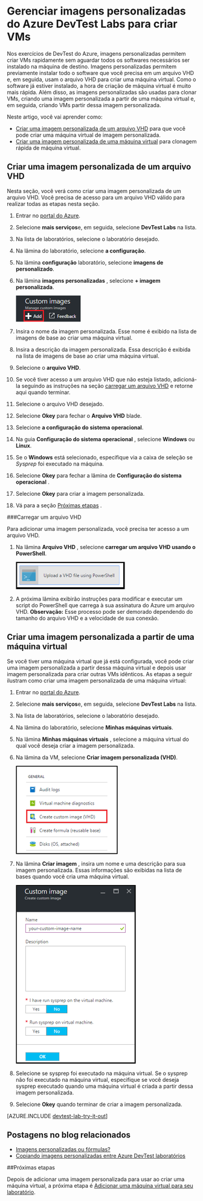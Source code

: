 <properties
    pageTitle="Gerenciar imagens personalizadas do Azure DevTest Labs para criar VMs | Microsoft Azure"
    description="Saiba como criar uma imagem personalizada a partir de um arquivo VHD ou uma máquina virtual existente nos exercícios de DevTest do Azure"
    services="devtest-lab,virtual-machines"
    documentationCenter="na"
    authors="tomarcher"
    manager="douge"
    editor=""/>

<tags
    ms.service="devtest-lab"
    ms.workload="na"
    ms.tgt_pltfrm="na"
    ms.devlang="na"
    ms.topic="article"
    ms.date="09/07/2016"
    ms.author="tarcher"/>

# <a name="manage-azure-devtest-labs-custom-images-to-create-vms"></a>Gerenciar imagens personalizadas do Azure DevTest Labs para criar VMs

Nos exercícios de DevTest do Azure, imagens personalizadas permitem criar VMs rapidamente sem aguardar todos os softwares necessários ser instalado na máquina de destino. Imagens personalizadas permitem previamente instalar todo o software que você precisa em um arquivo VHD e, em seguida, usam o arquivo VHD para criar uma máquina virtual. Como o software já estiver instalado, a hora de criação de máquina virtual é muito mais rápida. Além disso, as imagens personalizadas são usadas para clonar VMs, criando uma imagem personalizada a partir de uma máquina virtual e, em seguida, criando VMs partir dessa imagem personalizada.

Neste artigo, você vai aprender como:

- [Criar uma imagem personalizada de um arquivo VHD](#create-a-custom-image-from-a-vhd-file) para que você pode criar uma máquina virtual de imagem personalizada. 
- [Criar uma imagem personalizada de uma máquina virtual](#create-a-custom-image-from-a-vm) para clonagem rápida de máquina virtual.

## <a name="create-a-custom-image-from-a-vhd-file"></a>Criar uma imagem personalizada de um arquivo VHD

Nesta seção, você verá como criar uma imagem personalizada de um arquivo VHD.
Você precisa de acesso para um arquivo VHD válido para realizar todas as etapas nesta seção.   


1. Entrar no [portal do Azure](http://go.microsoft.com/fwlink/p/?LinkID=525040).

1. Selecione **mais serviços**e, em seguida, selecione **DevTest Labs** na lista.

1. Na lista de laboratórios, selecione o laboratório desejado.  

1. Na lâmina do laboratório, selecione **a configuração**. 

1. Na lâmina **configuração** laboratório, selecione **imagens de personalizado**.

1. Na lâmina **imagens personalizadas** , selecione **+ imagem personalizada**.

    ![Adicionar imagem personalizada](./media/devtest-lab-create-template/add-custom-image.png)

1. Insira o nome da imagem personalizada. Esse nome é exibido na lista de imagens de base ao criar uma máquina virtual.

1. Insira a descrição da imagem personalizada. Essa descrição é exibida na lista de imagens de base ao criar uma máquina virtual.

1. Selecione o **arquivo VHD**.

1. Se você tiver acesso a um arquivo VHD que não esteja listado, adicioná-la seguindo as instruções na seção [carregar um arquivo VHD](#upload-a-vhd-file) e retorne aqui quando terminar.

1. Selecione o arquivo VHD desejado.

1. Selecione **Okey** para fechar o **Arquivo VHD** blade.

1. Selecione **a configuração do sistema operacional**.

1. Na guia **Configuração do sistema operacional** , selecione **Windows** ou **Linux**.

1. Se o **Windows** está selecionado, especifique via a caixa de seleção se *Sysprep* foi executado na máquina.

1. Selecione **Okey** para fechar a lâmina de **Configuração do sistema operacional** .

1. Selecione **Okey** para criar a imagem personalizada.

1. Vá para a seção [Próximas etapas](#next-steps) .

###<a name="upload-a-vhd-file"></a>Carregar um arquivo VHD

Para adicionar uma imagem personalizada, você precisa ter acesso a um arquivo VHD.

1. Na lâmina **Arquivo VHD** , selecione **carregar um arquivo VHD usando o PowerShell**.

    ![Carregar imagem](./media/devtest-lab-create-template/upload-image-using-psh.png)

1. A próxima lâmina exibirão instruções para modificar e executar um script do PowerShell que carrega à sua assinatura do Azure um arquivo VHD. 
**Observação:** Esse processo pode ser demorado dependendo do tamanho do arquivo VHD e a velocidade de sua conexão.

## <a name="create-a-custom-image-from-a-vm"></a>Criar uma imagem personalizada a partir de uma máquina virtual
Se você tiver uma máquina virtual que já está configurada, você pode criar uma imagem personalizada a partir dessa máquina virtual e depois usar imagem personalizada para criar outras VMs idênticos. As etapas a seguir ilustram como criar uma imagem personalizada de uma máquina virtual:

1. Entrar no [portal do Azure](http://go.microsoft.com/fwlink/p/?LinkID=525040).

1. Selecione **mais serviços**e, em seguida, selecione **DevTest Labs** na lista.

1. Na lista de laboratórios, selecione o laboratório desejado.  

1. Na lâmina do laboratório, selecione **Minhas máquinas virtuais**.
 
1. Na lâmina **Minhas máquinas virtuais** , selecione a máquina virtual do qual você deseja criar a imagem personalizada.

1. Na lâmina da VM, selecione **Criar imagem personalizada (VHD)**.

    ![Criar item de menu de imagem personalizada](./media/devtest-lab-create-template/create-custom-image.png)

1. Na lâmina **Criar imagem** , insira um nome e uma descrição para sua imagem personalizada. Essas informações são exibidas na lista de bases quando você cria uma máquina virtual.

    ![Criar blade de imagem personalizada](./media/devtest-lab-create-template/create-custom-image-blade.png)

1. Selecione se sysprep foi executado na máquina virtual. Se o sysprep não foi executado na máquina virtual, especifique se você deseja sysprep executado quando uma máquina virtual é criada a partir dessa imagem personalizada.

1. Selecione **Okey** quando terminar de criar a imagem personalizada.

[AZURE.INCLUDE [devtest-lab-try-it-out](../../includes/devtest-lab-try-it-out.md)]

## <a name="related-blog-posts"></a>Postagens no blog relacionados

- [Imagens personalizadas ou fórmulas?](https://blogs.msdn.microsoft.com/devtestlab/2016/04/06/custom-images-or-formulas/)
- [Copiando imagens personalizadas entre Azure DevTest laboratórios](http://www.visualstudiogeeks.com/blog/DevOps/How-To-Move-CustomImages-VHD-Between-AzureDevTestLabs#copying-custom-images-between-azure-devtest-labs)

##<a name="next-steps"></a>Próximas etapas

Depois de adicionar uma imagem personalizada para usar ao criar uma máquina virtual, a próxima etapa é [Adicionar uma máquina virtual para seu laboratório](./devtest-lab-add-vm-with-artifacts.md).